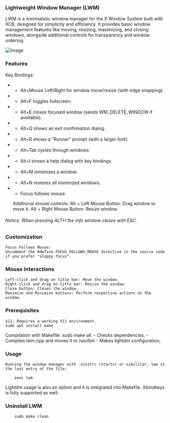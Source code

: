 ### Lightweight Window Manager (LWM)

LWM is a minimalistic window manager for the X Window System built with XCB, designed for simplicity and efficiency. It provides basic window management features like moving, resizing, maximizing, and closing windows, alongside additional controls for transparency and window ordering.

![Image](https://github.com/user-attachments/assets/7f54e7ca-0525-4c04-b310-0557bdb39625)

### Features
Key Bindings:
 *  - Alt+Mouse Left/Right for window move/resize (with edge snapping).
 *  - Alt+F toggles fullscreen.
 *  - Alt+E closes focused window (sends WM_DELETE_WINDOW if available).
 *  - Alt+Q shows an exit confirmation dialog.
 *  - Alt+R shows a "Runner" prompt (with a larger font).
 *  - Alt+Tab cycles through windows.
 *  - Alt+I shows a help dialog with key bindings.
 *  - Alt+M minimizes a window.
 *  - Alt+N restores all minimized windows.
 *  - Focus follows mouse.

    Additional mouse controls:
        Alt + Left Mouse Button: Drag window to move it.
        Alt + Right Mouse Button: Resize window.

###### Notice. When pressing ALT+I the info window closes with ESC.

### Customization

    Focus Follows Mouse:
    Uncomment the #define FOCUS_FOLLOWS_MOUSE directive in the source code if you prefer "sloppy focus".

### Mouse Interactions

    Left-click and drag on title bar: Move the window.
    Right-click and drag on title bar: Resize the window.
    Close button: Closes the window.
    Maximize and Minimize buttons: Perform respective actions on the window.

### Prerequisites

    X11: Requires a working X11 environment.
    sudo apt install make

Compilation with Makefile: sudo make all:   - Checks dependencies. 
											- Compiles lwm.cpp and moves it to /usr/bin 
											- Makes lightdm configuration,
### Usage

    Running the window manager with .xinitrc (startx) or simililar, lwm is the last entry of the file:
    
		exec lwm

Lightdm usage is also an option and it is integrated into Makefile.
Xbindkeys is fully supported as well.

### Uninstall LWM
	
		sudo make clean
